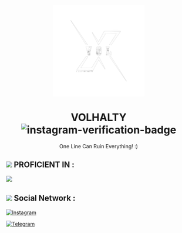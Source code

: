 <div align="center" >
  <img width="250px" align="center" src="./photo_2024-03-10_08-56-19-removebg-preview.png"<br>
<H1 align="center">VOLHALTY <img  width="30" height="30" mar src="https://img.icons8.com/color/48/instagram-verification-badge.png" alt="instagram-verification-badge"/> </H1>
  <p>One Line Can Ruin Everything! :)</p>
    </div>
    <h2>  <img src = "https://github.com/ThatNotEasy/ThatNotEasy/blob/main/resources/analytics.webp" width="17px">  PROFICIENT IN :</h2>
   <img src="https://skillicons.dev/icons?i=js,html,css,py,php,ae,pr,github,git,kali,wordpress,phpstorm,mysql,instagram" />
   <br>

<h2><img src = "https://github.com/ThatNotEasy/ThatNotEasy/blob/main/resources/analytics.webp" width="17px">  Social Network :</h2>

<a  href="https://www.instagram.com/daklegenda/" rel="nofollow"><img src="https://camo.githubusercontent.com/94b50d6a71e67a79d85b051d8af86ad7cc541a7304e6db4825430830e9a43383/68747470733a2f2f696d672e736869656c64732e696f2f62616467652f496e7374616772616d2d2532334534343035462e7376673f7374796c653d666f722d7468652d6261646765266c6f676f3d496e7374616772616d266c6f676f436f6c6f723d7768697465" alt="Instagram" data-canonical-src="https://img.shields.io/badge/Instagram-%23E4405F.svg?style=for-the-badge&amp;logo=Instagram&amp;logoColor=white" style="max-width: 100%; " ></a>

<a href="https://t.me/ETAAL" rel="nofollow"><img src="https://camo.githubusercontent.com/8f41682a178e57a174d0c6042e9cdb842c6329b24c34b2bf4206c25e933073a9/68747470733a2f2f696d672e736869656c64732e696f2f62616467652f54656c656772616d2d3243413545303f7374796c653d666f722d7468652d6261646765266c6f676f3d74656c656772616d266c6f676f436f6c6f723d7768697465" alt="Telegram" data-canonical-src="https://img.shields.io/badge/Telegram-2CA5E0?style=for-the-badge&amp;logo=telegram&amp;logoColor=white" style="max-width: 100%;"></a>
